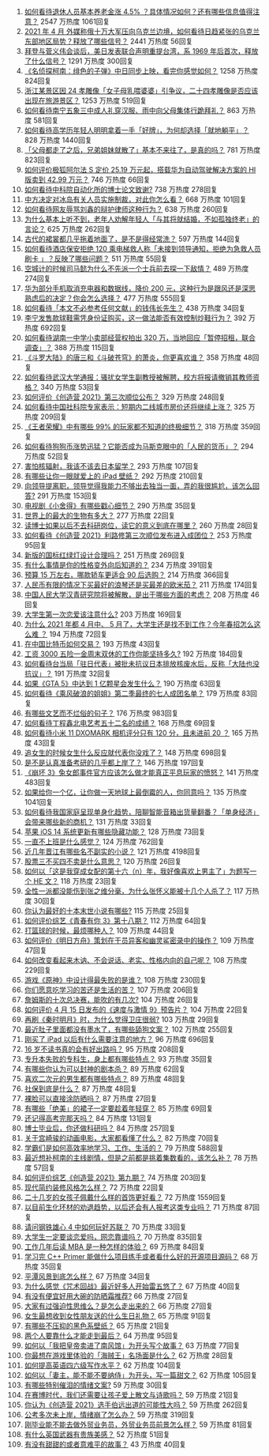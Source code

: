 1. [如何看待退休人员基本养老金涨 4.5% ？具体情况如何？还有哪些信息值得注意？](https://www.zhihu.com/question/454944228) 2547 万热度 1061回复
1. [2021 年 4 月 外媒称俄十万大军压向乌克兰边境，如何看待日趋紧张的乌克兰东部地区局势？释放了哪些信号？](https://www.zhihu.com/question/454941653) 2441 万热度 56回复
1. [拜登与菅义伟会谈后，美日发表联合声明重提台湾，系 1969 年后首次，释放了什么信号？](https://www.zhihu.com/question/455060718) 1291 万热度 300回复
1. [《名侦探柯南：绯色的子弹》中日同步上映，看完你感觉如何？](https://www.zhihu.com/question/453906395) 1258 万热度 824回复
1. [浙江某景区因 24 孝雕像「女子母乳喂婆婆」引争议，二十四孝雕像是否应该出现在旅游景区？](https://www.zhihu.com/question/454962670) 1253 万热度 519回复
1. [如何看待南宁五象三中成人礼穿汉服、雨中向父母集体行跪拜礼？](https://www.zhihu.com/question/454497493) 863 万热度 581回复
1. [如何看待高学历年轻人明明拿着一手「好牌」，为何却选择「就地躺平」？](https://www.zhihu.com/question/449956191) 828 万热度 1440回复
1. [「父母都走了之后，兄弟姐妹就散了」基本不来往了，是真的吗？](https://www.zhihu.com/question/368765655) 781 万热度 823回复
1. [如何评价极狐阿尔法 S 定价 25.19 万元起，搭载华为自动驾驶解决方案的 HI 版卖到 42.99 万元？](https://www.zhihu.com/question/455155064) 746 万热度 66回复
1. [如何看待中科院自动化所的博士论文致谢?](https://www.zhihu.com/question/454961393) 738 万热度 278回复
1. [中方决定对冰岛有关人员实施制裁，对此你怎么看？](https://www.zhihu.com/question/455061046) 668 万热度 101回复
1. [如何看待网友辱骂刘鑫的辩护律师这种行为？](https://www.zhihu.com/question/454881583) 638 万热度 260回复
1. [为什么基本上听不到，老年人劝解年轻人「与其将就结婚，不如孤独终老」的言论？](https://www.zhihu.com/question/454631538) 625 万热度 262回复
1. [古代的裙裳都几乎拖着地面了，是不是得经常洗？](https://www.zhihu.com/question/454838091) 597 万热度 144回复
1. [如何看待酒店保安拒绝 120 乘电梯救人称「未接到领导通知，拒绝为急救人员刷卡 」？反映了哪些问题？](https://www.zhihu.com/question/455121178) 511 万热度 55回复
1. [空城计的时候司马懿为什么不先派一个士兵前去探一下敌情？](https://www.zhihu.com/question/454792574) 489 万热度 274回复
1. [华为部分手机取消充电器和数据线，降价 200 元，这种行为是跟风还是深思熟虑后的决定？你会怎么选择？](https://www.zhihu.com/question/454898008) 477 万热度 555回复
1. [如何看待「本文不必参考任何文献」的钱伟长先生？](https://www.zhihu.com/question/455124114) 438 万热度 34回复
1. [李宁发售款球鞋需凭身份证购买，这一做法能否有效控制炒鞋行为？](https://www.zhihu.com/question/454935584) 392 万热度 692回复
1. [如何看待湖南一中学小卖部经营权拍出 320 万，当地回应「暂停招租，联合调查」？](https://www.zhihu.com/question/454916607) 388 万热度 115回复
1. [《斗罗大陆》的唐三和《斗破苍穹》的萧炎，你更喜欢谁？](https://www.zhihu.com/question/452795822) 358 万热度 48回复
1. [如何看待武汉大学通报：骚扰女学生副教授被解聘，校方将报请撤销其教师资格？](https://www.zhihu.com/question/454800864) 340 万热度 53回复
1. [如何评价《创造营 2021》第三次顺位公布？](https://www.zhihu.com/question/455136093) 329 万热度 248回复
1. [如何看待中国社科院专家表示：短期内二线城市房价还将继续上涨？](https://www.zhihu.com/question/454931694) 325 万热度 209回复
1. [《王者荣耀》中有哪些 99% 的玩家都不知道的终极细节？](https://www.zhihu.com/question/377012903) 318 万热度 359回复
1. [如何看待狗狗币涨势迅猛？它能否成为马斯克眼中的「人民的货币」？](https://www.zhihu.com/question/455097352) 294 万热度 52回复
1. [害怕核辐射，我该不该去日本留学？](https://www.zhihu.com/question/454152452) 293 万热度 107回复
1. [有哪些让你一眼就爱上的 iPad 壁纸？](https://www.zhihu.com/question/311086635) 292 万热度 210回复
1. [向领导提离职，领导觉得我能力不够出去独当一面，弄的我很尴尬，该怎么回答?](https://www.zhihu.com/question/452663695) 291 万热度 153回复
1. [电视剧《小舍得》有哪些戳心细节？](https://www.zhihu.com/question/454505283) 290 万热度 35回复
1. [世界上的最大的生物有多大？](https://www.zhihu.com/question/453485860) 277 万热度 22回复
1. [读博士如果以后不去科研岗位，读它的意义到底在哪里？](https://www.zhihu.com/question/454944295) 260 万热度 28回复
1. [如何看待《创造营 2021》利路修第三次顺位发布进入成团位？](https://www.zhihu.com/question/455137216) 253 万热度 95回复
1. [新版的国标红绿灯设计合理吗？](https://www.zhihu.com/question/451449283) 251 万热度 269回复
1. [有什么事情是你的性格变外向后知道的？](https://www.zhihu.com/question/338262811) 234 万热度 391回复
1. [预算 15 万左右，哪款轿车更适合 90 后选购？](https://www.zhihu.com/question/454935047) 214 万热度 366回复
1. [人民币有限的情况下买最好的浪琴还是买最差的欧米茄？](https://www.zhihu.com/question/275653093) 211 万热度 174回复
1. [中国人民大学汉青研究院将被解散，是出于哪些方面的考虑？](https://www.zhihu.com/question/447021370) 208 万热度 46回复
1. [大学生第一次恋爱该注意什么?](https://www.zhihu.com/question/441926151) 203 万热度 169回复
1. [为什么 2021 年都 4 月中、 5 月了，大学生还是找不到工作？今年春招怎么这么难 ？](https://www.zhihu.com/question/454193499) 194 万热度 72回复
1. [在中国比特币如何交易？](https://www.zhihu.com/question/317680252) 193 万热度 43回复
1. [工资 3000 五险一金周末双休的工作你能坚持多久?](https://www.zhihu.com/question/452432398) 192 万热度 184回复
1. [如何看待台当局「驻日代表」被批未抗议日本排放核废水后，反称「大陆也没抗议」？](https://www.zhihu.com/question/455045317) 191 万热度 32回复
1. [如果《GTA 5》中达到 1 亿颗星会发生什么？](https://www.zhihu.com/question/453685478) 190 万热度 63回复
1. [如何看待《乘风破浪的姐姐》第二季最终的七人成团名单？](https://www.zhihu.com/question/454895120) 179 万热度 83回复
1. [有哪些文艺而不烂俗的句子？](https://www.zhihu.com/question/384858847) 176 万热度 983回复
1. [如何看待丁程鑫北电艺考五十二名的成绩？](https://www.zhihu.com/question/455045967) 168 万热度 69回复
1. [如何看待小米 11 DXOMARK 相机评分只有 120 分，且未进前 20 ？](https://www.zhihu.com/question/455057435) 165 万热度 43回复
1. [追女生的时候女生什么反应就代表你没戏了？](https://www.zhihu.com/question/437267039) 148 万热度 698回复
1. [是不是认真准备考研的几乎都上岸了？](https://www.zhihu.com/question/452073317) 146 万热度 197回复
1. [《崩坏 3》兔女郎事件官方应该怎么做才能真正平息玩家的愤怒？](https://www.zhihu.com/question/452539291) 141 万热度 483回复
1. [如果给你一个亿，让你做一天地球上最倒霉的人，你同意吗？](https://www.zhihu.com/question/393195089) 135 万热度 1041回复
1. [如何看待我国家庭呈现单身化趋势，陪聊智能音箱出货量翻番？「单身经济」会带来哪些新的商机？](https://www.zhihu.com/question/455223029) 131 万热度 33回复
1. [苹果 iOS 14 系统更新有哪些隐藏功能？](https://www.zhihu.com/question/421701474) 128 万热度 73回复
1. [一直不上班是什么感觉？](https://www.zhihu.com/question/357403839) 124 万热度 762回复
1. [近几年晋江有哪些名不副实的小说？](https://www.zhihu.com/question/290225676) 121 万热度 4198回复
1. [股票三不买四不卖是什么意思？](https://www.zhihu.com/question/453247969) 120 万热度 26回复
1. [如何以「这是我穿成女配的第十六（n）年，我好像喜欢上男主了」为题写一个 HE 文？](https://www.zhihu.com/question/452901331) 118 万热度 23回复
1. [全性一派都没能伤到张之维分毫，为什么张怀义能被十几个人杀了？](https://www.zhihu.com/question/455003266) 117 万热度 30回复
1. [你认为最好的十本末世小说有哪些?](https://www.zhihu.com/question/403545900) 115 万热度 25回复
1. [如何评价综艺《青春有你 3》第十八期？](https://www.zhihu.com/question/455131742) 112 万热度 64回复
1. [打篮球的时候，最烦哪种人？](https://www.zhihu.com/question/435513081) 109 万热度 44回复
1. [如何评价《明日方舟》策划在干员异客和幽灵鲨密录中的操作？](https://www.zhihu.com/question/454937826) 109 万热度 47回复
1. [如何改变看起来木讷、不会说话、老实、性格内向的自己呢？](https://www.zhihu.com/question/266384603) 108 万热度 229回复
1. [游戏《原神》中设计得最失败的是谁？](https://www.zhihu.com/question/427608646) 108 万热度 230回复
1. [你们愿意吃学习的苦还是生活的苦？](https://www.zhihu.com/question/449546536) 107 万热度 206回复
1. [詹姆斯的十次总决赛，能吹的有几次?](https://www.zhihu.com/question/427241546) 104 万热度 26回复
1. [如何评价 4 月 15 日发布的《速度与激情 9》预告片？](https://www.zhihu.com/question/454685077) 104 万热度 22回复
1. [再刷《秦时明月》时，为什么觉得卫庄很弱?](https://www.zhihu.com/question/454451180) 103 万热度 29回复
1. [最近肚子里面都没有墨水了，有哪些舔狗文案？](https://www.zhihu.com/question/442325192) 102 万热度 255回复
1. [刚买了 iPad 以后有什么需要注意的地方？](https://www.zhihu.com/question/373784504) 96 万热度 696回复
1. [16 岁不读书真的会有好出路吗？](https://www.zhihu.com/question/453756947) 95 万热度 208回复
1. [专升本失败的专科生，身上都有哪些特点？](https://www.zhihu.com/question/392467845) 93 万热度 35回复
1. [有哪些你认为可以封神的剧本杀？](https://www.zhihu.com/question/448538675) 89 万热度 62回复
1. [喜欢二次元的男生都有哪些特点？](https://www.zhihu.com/question/443576869) 89 万热度 48回复
1. [社保到底是什么？](https://www.zhihu.com/question/323257508) 87 万热度 48回复
1. [裸脸可以直接涂防晒吗？](https://www.zhihu.com/question/310586987) 87 万热度 27回复
1. [有哪些「绝美」的裙子一定要趁着年轻穿？](https://www.zhihu.com/question/372236949) 85 万热度 69回复
1. [还记得高考完那天吗？](https://www.zhihu.com/question/454037120) 84 万热度 131回复
1. [博士毕业后，你还做科研吗？](https://www.zhihu.com/question/277688634) 84 万热度 257回复
1. [关于宫崎骏的动画电影，大家都看懂了什么？](https://www.zhihu.com/question/29607004) 82 万热度 70回复
1. [学霸们是如何高效率地学习、工作、生活的？](https://www.zhihu.com/question/26560512) 79 万热度 588回复
1. [最近想补柯南的主线剧情，但是之前都是挑着集数看的，该怎么补？](https://www.zhihu.com/question/46502990) 78 万热度 57回复
1. [如何评价综艺《创造营 2021》第九期？](https://www.zhihu.com/question/455125185) 74 万热度 203回复
1. [现代简约装修风格怎么样？](https://www.zhihu.com/question/307819597) 72 万热度 22回复
1. [二十几岁的女孩子佩戴什么样的首饰更好看？](https://www.zhihu.com/question/48567153) 72 万热度 1559回复
1. [以目前生化环材的劝退趋势，以后还会有人报考这类专业吗？](https://www.zhihu.com/question/454540381) 71 万热度 87回复
1. [请问钢铁雄心 4 中如何玩好苏联？](https://www.zhihu.com/question/453034764) 70 万热度 33回复
1. [大学生一定要谈恋爱吗，网恋靠谱吗？](https://www.zhihu.com/question/449928432) 70 万热度 835回复
1. [工作几年后读 MBA 是一种怎样的体验？](https://www.zhihu.com/question/333638016) 69 万热度 84回复
1. [学习完 C++ Primer 能做什么项目练手或者看什么好的开源项目源码？](https://www.zhihu.com/question/29112393) 68 万热度 35回复
1. [平潭风景到底怎么样？](https://www.zhihu.com/question/58063369) 67 万热度 34回复
1. [为什么感觉《咒术回战》最近好多人开始雷五悠了？](https://www.zhihu.com/question/445671262) 67 万热度 40回复
1. [有没有便宜好用大碗的防晒霜推荐?](https://www.zhihu.com/question/374455696) 66 万热度 27回复
1. [大家有过强迫性思维么？是怎么走出来的？](https://www.zhihu.com/question/400662217) 66 万热度 27回复
1. [女生最想收到女性朋友送的什么生日礼物？](https://www.zhihu.com/question/21052144) 65 万热度 91回复
1. [有哪些不压抑的黑色系壁纸？](https://www.zhihu.com/question/432475589) 65 万热度 21回复
1. [两个人要靠什么才能走到最后？](https://www.zhihu.com/question/448765873) 64 万热度 95回复
1. [如何以「我把皇帝卖进了南风馆」为开头写个故事？](https://www.zhihu.com/question/439186570) 63 万热度 77回复
1. [你最想在游戏里体验的「海贼王」名场面是什么？](https://www.zhihu.com/question/454724036) 62 万热度 28回复
1. [如何提高英语四六级写作水平？](https://www.zhihu.com/question/20187542) 62 万热度 104回复
1. [如何以「妻主，能不能不要纳侍」为开头，写一篇甜文？](https://www.zhihu.com/question/440807147) 62 万热度 105回复
1. [有哪些特别催泪的情绪文案?](https://www.zhihu.com/question/452940386) 59 万热度 30回复
1. [在赛博时代，我们还需要让孩子爱上散文与诗歌吗？](https://www.zhihu.com/question/454215856) 59 万热度 21回复
1. [你认为《创造营 2021》选手伯远出道的可能性大吗？](https://www.zhihu.com/question/445478825) 59 万热度 262回复
1. [公考多次未上岸，情绪崩了怎么办？](https://www.zhihu.com/question/433611989) 59 万热度 319回复
1. [刚毕业能不能去做外贸业务员，外贸业务员前景怎么样？](https://www.zhihu.com/question/426941200) 59 万热度 81回复
1. [有什么英国武器有贵族美感？](https://www.zhihu.com/question/67482407) 52 万热度 51回复
1. [有没有甜甜的或者意难平的故事？](https://www.zhihu.com/question/446271359) 43 万热度 40回复